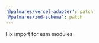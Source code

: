 ```yaml
---
'@palmares/vercel-adapter': patch
'@palmares/zod-schema': patch
---
```


Fix import for esm modules
